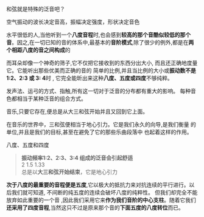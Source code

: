 和弦就是特殊的泛音吧？  

空气振动的波长决定音高，振幅决定强度，形状决定音色   


水平很低的人,当他听到一个**八度音程**时,也会感到**较高的那个音酷似较低的那个音**。因之,在一切已知的音的体系中,最基本的**音阶模式**,除了很少的例外,都是在**两个相距八度的音之间构成**的 


而耳朵却像一个神奇的筛子,它不仅把它接收到的东西分出大小, 而且还正确地度量它。它能听出那些优美而正确的音的
简单的比例,并且当比例的大小或**振动数不是 1:2、2:3 或 3: 4**时 ,
它完全能昕出来这种**八度、五度或四度**不够纯粹。

发声法、运弓的方式、指触,所有这一切对于泛音的分布都有重大的影响。
每种音色都相当于某种泛音的组合方式。   

音乐,只要它存在,便总是从大三和弦开始并且又回到它上面。

在音乐的世界中，三和弦便相当于地心引力。它是我们永久的向导,是我们衡量
的单位,并且是我们的目标,甚至在避免了它的那些乐曲段落中
也起着这样的作用。

八度、五度和四度  
> **振动频率1:2、2:3、3:4  组成的泛音会引起舒适**   
2  1.5  1.33   
总是以**大三和弦开始结束**，它是地心引力    

**次于八度的最重要的音程便是五度**,它以极大的抵抗力来对抗连续的平行进行。以后我们就可知道, 不间断的纯五度的连续会破坏八度的纯粹性。 但我们却完全不能放弃如此重要的一个音 ,因此我们采用它来**作为我们音阶的中心支柱**。随着它我们**还采用了四度音程**,当然这只不过是原来那个音的**下面五度的八度转位**而已。  
